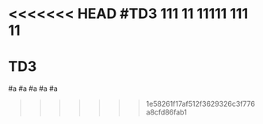 <<<<<<< HEAD
#TD3
111
11
11111
111
11
=======
# TD3
#a
#a
#a
#a
#a
>>>>>>> 1e58261f17af512f3629326c3f776a8cfd86fab1
